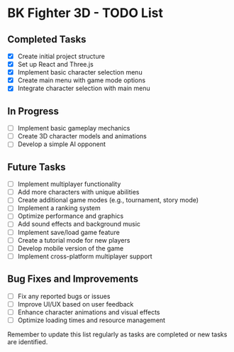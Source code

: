 # BK Fighter 3D - TODO List

## Completed Tasks
- [x] Create initial project structure
- [x] Set up React and Three.js
- [x] Implement basic character selection menu
- [x] Create main menu with game mode options
- [x] Integrate character selection with main menu

## In Progress
- [ ] Implement basic gameplay mechanics
- [ ] Create 3D character models and animations
- [ ] Develop a simple AI opponent

## Future Tasks
- [ ] Implement multiplayer functionality
- [ ] Add more characters with unique abilities
- [ ] Create additional game modes (e.g., tournament, story mode)
- [ ] Implement a ranking system
- [ ] Optimize performance and graphics
- [ ] Add sound effects and background music
- [ ] Implement save/load game feature
- [ ] Create a tutorial mode for new players
- [ ] Develop mobile version of the game
- [ ] Implement cross-platform multiplayer support

## Bug Fixes and Improvements
- [ ] Fix any reported bugs or issues
- [ ] Improve UI/UX based on user feedback
- [ ] Enhance character animations and visual effects
- [ ] Optimize loading times and resource management

Remember to update this list regularly as tasks are completed or new tasks are identified.